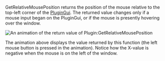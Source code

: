 GetRelativeMousePosition returns the position of the mouse relative to the top-left corner of the [PluginGui](https://developer.roblox.com/en-us/api-reference/class/PluginGui). The returned value changes only if a mouse input began on the PluginGui, or if the mouse is presently hovering over the window.

![An animation of the return value of Plugin:GetRelativeMousePosition](https://developer.roblox.com/assets/blt2bbcc6b4d96ba800/PluginGui.GetRelativeMousePosition.gif)

The animation above displays the value returned by this function (the left mouse button is pressed in the animation). Notice how the X-value is negative when the mouse is on the left of the window.